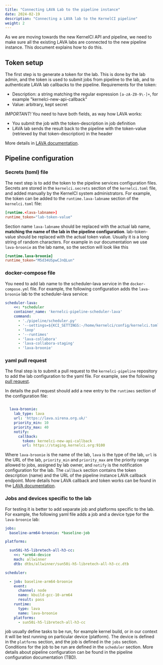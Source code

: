 ```yaml
---
title: "Connecting LAVA Lab to the pipeline instance"
date: 2024-02-19
description: "Connecting a LAVA lab to the KernelCI pipeline"
weight: 2
---
```


As we are moving towards the new KernelCI API and pipeline, we need to make sure
all the existing LAVA labs are connected to the new pipeline instance.  This
document explains how to do this.

## Token setup

The first step is to generate a token for the lab. This is done by the lab admin,
and the token is used to submit jobs from pipeline to the lab, and to authenticate
LAVA lab callbacks to the pipeline.
Requirements for the token:
- Description: a string matching the regular expression `[a-zA-Z0-9\-]+`, for example "kernelci-new-api-callback"
- Value: arbitrary, kept secret

*IMPORTANT!* You need to have both fields, as way how LAVA works:
- You submit the job with the token-description in job definition
- LAVA lab sends the result back to the pipeline with the token-value (retrieved by that token-description) in the header

More details in [LAVA documentation](https://docs.lavasoftware.org/lava/user-notifications.html#notification-callbacks).


## Pipeline configuration

### Secrets (toml) file

The next step is to add the token to the pipeline services configuration files.
Secrets are stored in the `kernelci.secrets` section of the `kernelci.toml` file,
and added manually by the KernelCI system administrators.  For example, the token
can be added to the `runtime.lava-labname` section of the `kernelci.toml` file:

```toml
[runtime.<lava-labname>]
runtime_token="lab-token-value"
```
Section name `lava-labname` should be replaced with the actual lab name, **matching the name of the lab in the pipeline configuration**.
lab-token-value should be replaced with the actual token value. Usually it is a long string of random characters.
For example in our documentation we use `lava-broonie` as the lab name, so the section will look like this
```toml
[runtime.lava-broonie]
runtime_token="M5d34U5pwCJnQLun"
```

### docker-compose file

You need to add lab name to the scheduler-lava service in the `docker-compose.yml` file.
For example, the following configuration adds the `lava-broonie` lab to the scheduler-lava service:

```yml
scheduler-lava:
    <<: *scheduler
    container_name: 'kernelci-pipeline-scheduler-lava'
    command:
      - './pipeline/scheduler.py'
      - '--settings=${KCI_SETTINGS:-/home/kernelci/config/kernelci.toml}'
      - 'loop'
      - '--runtimes'
      - 'lava-collabora'
      - 'lava-collabora-staging'
      - 'lava-broonie'
```


### yaml pull request

The final step is to submit a pull request to the `kernelci-pipeline` repository
to add the lab configuration to the yaml file.
For example, see the following [pull request](https://github.com/kernelci/kernelci-pipeline/pull/426).

In details the pull request should add a new entry to the `runtimes` section of the configuration file:

```yaml

  lava-broonie:
    lab_type: lava
    url: 'https://lava.sirena.org.uk/'
    priority_min: 10
    priority_max: 40
    notify:
      callback:
        token: kernelci-new-api-callback
        url: https://staging.kernelci.org:9100

```
Where `lava-broonie` is the name of the lab, `lava` is the type of the lab, `url` is the URL of the lab, `priority_min` and `priority_max` are the priority range allowed to jobs, assigned by lab owner, and `notify` is the notification configuration for the lab.  The `callback` section contains the token description (name) and the URL of the pipeline instance LAVA callback endpoint.
More details how LAVA callback and token works can be found in the [LAVA documentation](https://docs.lavasoftware.org/lava/user-notifications.html#notification-callbacks).

### Jobs and devices specific to the lab

For testing it is better to add separate job and platforms specific to the lab.  For example, the following yaml file adds a job and a device type for the `lava-broonie` lab:

```yaml
jobs:
  baseline-arm64-broonie: *baseline-job

platforms:

  sun50i-h5-libretech-all-h3-cc:
    <<: *arm64-device
    mach: allwinner
    dtb: dtbs/allwinner/sun50i-h5-libretech-all-h3-cc.dtb

scheduler:

  - job: baseline-arm64-broonie
    event:
      channel: node
      name: kbuild-gcc-10-arm64
      result: pass
    runtime:
      type: lava
      name: lava-broonie
    platforms:
      - sun50i-h5-libretech-all-h3-cc
```

job usually define tasks to be run, for example kernel build, or in our context it will be test running on particular device (platform).  The device is defined in the `platforms` section, and the job is defined in the `jobs` section.  Conditions for the job to be run are defined in the `scheduler` section.
More details about pipeline configuration can be found in the pipeline configuration documentation (TBD).
